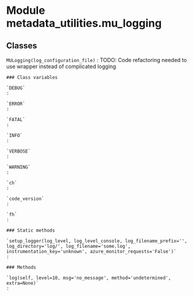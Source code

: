 Module metadata_utilities.mu_logging
====================================

Classes
-------

`MULogging(log_configuration_file)`
:   TODO: Code refactoring needed to use wrapper instead of complicated logging

    ### Class variables

    `DEBUG`
    :

    `ERROR`
    :

    `FATAL`
    :

    `INFO`
    :

    `VERBOSE`
    :

    `WARNING`
    :

    `ch`
    :

    `code_version`
    :

    `fh`
    :

    ### Static methods

    `setup_logger(log_level, log_level_console, log_filename_prefix='', log_directory='log/', log_filename='some.log', instrumentation_key='unknown', azure_monitor_requests='False')`
    :

    ### Methods

    `log(self, level=10, msg='no_message', method='undetermined', extra=None)`
    :